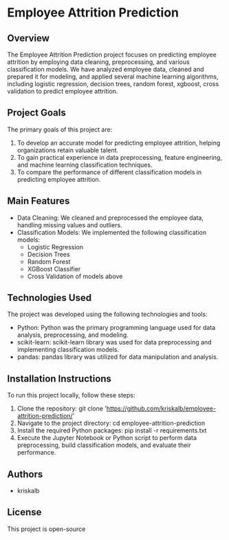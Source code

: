 # Employee Attrition Prediction

## Overview
The Employee Attrition Prediction project focuses on predicting employee attrition by employing data cleaning, preprocessing, and various classification models. We have analyzed employee data, cleaned and prepared it for modeling, and applied several machine learning algorithms, including logistic regression, decision trees, random forest, xgboost, cross validation to predict employee attrition.

## Project Goals
The primary goals of this project are:
1. To develop an accurate model for predicting employee attrition, helping organizations retain valuable talent.
2. To gain practical experience in data preprocessing, feature engineering, and machine learning classification techniques.
3. To compare the performance of different classification models in predicting employee attrition.

## Main Features
- Data Cleaning: We cleaned and preprocessed the employee data, handling missing values and outliers.
- Classification Models: We implemented the following classification models:
  - Logistic Regression
  - Decision Trees
  - Random Forest
  - XGBoost Classifier
  - Cross Validation of models above

## Technologies Used
The project was developed using the following technologies and tools:
- Python: Python was the primary programming language used for data analysis, preprocessing, and modeling.
- scikit-learn: scikit-learn library was used for data preprocessing and implementing classification models.
- pandas: pandas library was utilized for data manipulation and analysis.

## Installation Instructions
To run this project locally, follow these steps:

1. Clone the repository:
   git clone 'https://github.com/kriskalb/employee-attrition-prediction/'
2. Navigate to the project directory:
   cd employee-attrition-prediction
3. Install the required Python packages:
   pip install -r requirements.txt
4. Execute the Jupyter Notebook or Python script to perform data preprocessing, build classification models, and evaluate their performance.

## Authors
- kriskalb

## License
This project is open-source
